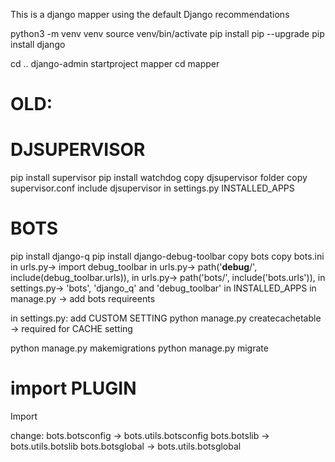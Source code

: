 This is a django mapper using the default Django recommendations


python3 -m venv venv
source venv/bin/activate
pip install pip --upgrade
pip install django

cd ..
django-admin startproject mapper
cd mapper






# OLD:

# DJSUPERVISOR
pip install supervisor
pip install watchdog
copy djsupervisor folder
copy supervisor.conf
include djsupervisor in settings.py INSTALLED_APPS

# BOTS
pip install django-q
pip install django-debug-toolbar
copy bots
copy bots.ini
in urls.py-> import debug_toolbar
in urls.py-> path('__debug__/', include(debug_toolbar.urls)),
in urls.py-> path('bots/', include('bots.urls')),
in settings.py-> 'bots', 'django_q' and 'debug_toolbar' in INSTALLED_APPS
in manage.py -> add bots requireents

in settings.py:
add CUSTOM SETTING
python manage.py createcachetable -> required for CACHE setting

python manage.py makemigrations
python manage.py migrate

# import PLUGIN
Import

change:
bots.botsconfig -> bots.utils.botsconfig
bots.botslib -> bots.utils.botslib 
bots.botsglobal -> bots.utils.botsglobal